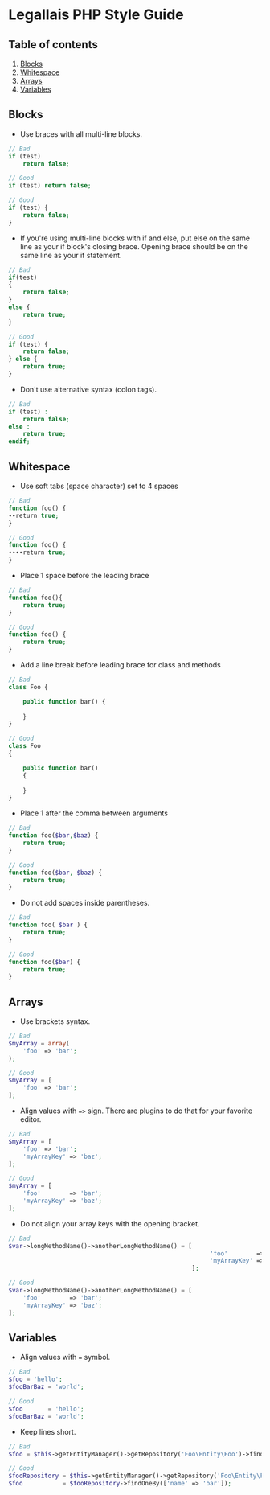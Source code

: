 # Legallais PHP Style Guide

## Table of contents

1. [Blocks](#blocks)
1. [Whitespace](#whitespace)
1. [Arrays](#arrays)
1. [Variables](#variables)

## Blocks

- Use braces with all multi-line blocks.

```php
// Bad
if (test)
    return false;

// Good 
if (test) return false;

// Good 
if (test) {
    return false;
}
```

-  If you're using multi-line blocks with if and else, put else on the same line as your if block's closing brace. Opening brace should be on the same line as your if statement.

```php
// Bad
if(test)
{
    return false;
}
else {
    return true;
}

// Good
if (test) {
    return false;
} else {
    return true;
}
```
-  Don't use alternative syntax (colon tags).

```php
// Bad
if (test) :
    return false;
else :
    return true;
endif;
```

## Whitespace
- Use soft tabs (space character) set to 4 spaces

```php
// Bad
function foo() {
∙∙return true;
}

// Good
function foo() {
∙∙∙∙return true;
}

```

- Place 1 space before the leading brace

```php
// Bad
function foo(){
    return true;
}

// Good
function foo() {
    return true;
}
```

- Add a line break before leading brace for class and methods

```php
// Bad
class Foo {

    public function bar() {
	
    }
}

// Good
class Foo
{

    public function bar()
    {
	
    }
}
```

- Place 1 after the comma between arguments

```php
// Bad
function foo($bar,$baz) {
    return true;
}

// Good
function foo($bar, $baz) {
    return true;
}
```

- Do not add spaces inside parentheses.

```php
// Bad
function foo( $bar ) {
    return true;
}

// Good
function foo($bar) {
    return true;
}
```

## Arrays

- Use brackets syntax.

```php
// Bad
$myArray = array(
    'foo' => 'bar';
);

// Good
$myArray = [
    'foo' => 'bar';
];
```

- Align values with `=>` sign. There are plugins to do that for your favorite editor.

```php
// Bad
$myArray = [
    'foo' => 'bar';
    'myArrayKey' => 'baz';
];

// Good
$myArray = [
    'foo'        => 'bar';
    'myArrayKey' => 'baz';
];
```

- Do not align your array keys with the opening bracket.

```php
// Bad
$var->longMethodName()->anotherLongMethodName() = [
                                                        'foo'        => 'bar';
                                                        'myArrayKey' => 'baz';
                                                   ];

// Good
$var->longMethodName()->anotherLongMethodName() = [
    'foo'        => 'bar';
    'myArrayKey' => 'baz';
];
```

## Variables

- Align values with `=` symbol.

```php
// Bad
$foo = 'hello';
$fooBarBaz = 'world';

// Good
$foo       = 'hello';
$fooBarBaz = 'world';
```

- Keep lines short.

```php
// Bad
$foo = $this->getEntityManager()->getRepository('Foo\Entity\Foo')->findOneBy(['name' => 'bar']);

// Good
$fooRepository = $this->getEntityManager()->getRepository('Foo\Entity\Foo');
$foo           = $fooRepository->findOneBy(['name' => 'bar']);
```
